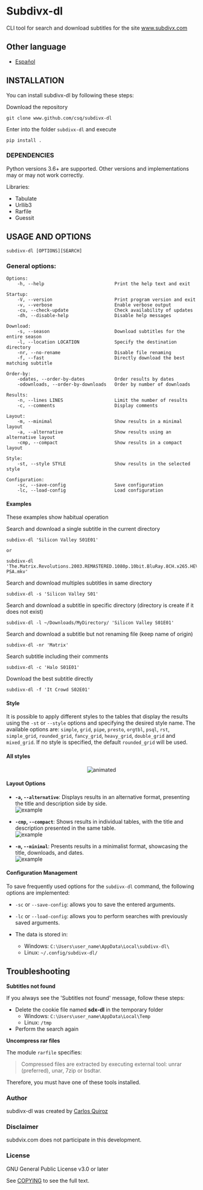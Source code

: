 # Subdivx-dl
CLI tool for search and download subtitles for the site www.subdivx.com

## Other language
- [Español](README-es.md)  

## INSTALLATION
You can install subdivx-dl by following these steps:

Download the repository

    git clone www.github.com/csq/subdivx-dl

Enter into the folder ``subdivx-dl`` and execute

    pip install .

### DEPENDENCIES
Python versions 3.6+ are supported. Other versions and implementations may or may not work correctly.

Libraries:
* Tabulate
* Urllib3
* Rarfile
* Guessit

## USAGE AND OPTIONS
    subdivx-dl [OPTIONS][SEARCH]

### General options:
    Options:
        -h, --help                          Print the help text and exit

    Startup:
        -V, --version                       Print program version and exit
        -v, --verbose                       Enable verbose output
        -cu, --check-update                 Check availability of updates
        -dh, --disable-help                 Disable help messages

    Download:
        -s, --season                        Download subtitles for the entire season
        -l, --location LOCATION             Specify the destination directory
        -nr, --no-rename                    Disable file renaming
        -f, --fast                          Directly download the best matching subtitle

    Order-by:
        -odates, --order-by-dates           Order results by dates
        -odownloads, --order-by-downloads   Order by number of downloads

    Results:
        -n, --lines LINES                   Limit the number of results
        -c, --comments                      Display comments

    Layout:
        -m, --minimal                       Show results in a minimal layout
        -a, --alternative                   Show results using an alternative layout
        -cmp, --compact                     Show results in a compact layout

    Style:
        -st, --style STYLE                  Show results in the selected style

    Configuration:
        -sc, --save-config                  Save configuration
        -lc, --load-config                  Load configuration

#### Examples
These examples show habitual operation

Search and download a single subtitle in the current directory

    subdivx-dl 'Silicon Valley S01E01'  

    or  
 
    subdivx-dl 'The.Matrix.Revolutions.2003.REMASTERED.1080p.10bit.BluRay.8CH.x265.HEVC-PSA.mkv'  

Search and download multiples subtitles in same directory

    subdivx-dl -s 'Silicon Valley S01'

Search and download a subtitle in specific directory (directory is create if it does not exist)

    subdivx-dl -l ~/Downloads/MyDirectory/ 'Silicon Valley S01E01'

Search and download a subtitle but not renaming file (keep name of origin)

    subdivx-dl -nr 'Matrix'

Search subtitle including their comments

    subdivx-dl -c 'Halo S01E01'

Download the best subtitle directly

    subdivx-dl -f 'It Crowd S02E01'

#### Style
It is possible to apply different styles to the tables that display the results using the ``-st`` or ``--style`` options and specifying the desired style name. The available options are: ``simple``, ``grid``, ``pipe``, ``presto``, ``orgtbl``, ``psql``, ``rst``, ``simple_grid``, ``rounded_grid``, ``fancy_grid``, ``heavy_grid``, ``double_grid`` and ``mixed_grid``. If no style is specified, the default ``rounded_grid`` will be used.

#### All styles
<p align="center">
  <img src="img/styles.gif" alt="animated" />
</p>

#### Layout Options

- **`-a`, `--alternative`**: Displays results in an alternative format, presenting the title and description side by side.  
![example](img/img-06.png)

- **`-cmp`, `--compact`**: Shows results in individual tables, with the title and description presented in the same table.  
![example](img/img-07.png)

- **`-m`, `--minimal`**: Presents results in a minimalist format, showcasing the title, downloads, and dates.  
![example](img/img-08.png)

#### Configuration Management
To save frequently used options for the ``subdivx-dl`` command, the following options are implemented:
*    ``-sc`` or ``--save-config``: allows you to save the entered arguments.
*    ``-lc`` or ``--load-config``: allows you to perform searches with previously saved arguments.

* The data is stored in:
    * Windows: ``C:\Users\user_name\AppData\Local\subdivx-dl\``
    * Linux: ``~/.config/subdivx-dl/``

## Troubleshooting
**Subtitles not found**  

If you always see the 'Subtitles not found' message, follow these steps:
* Delete the cookie file named **sdx-dl** in the temporary folder
    * Windows: ``C:\Users\user_name\AppData\Local\Temp``  
    * Linux: ``/tmp``  
* Perform the search again


**Uncompress rar files**  

The module ``rarfile`` specifies:
>Compressed files are extracted by executing external tool: unrar (preferred), unar, 7zip or bsdtar.

Therefore, you must have one of these tools installed.

### Author
subdivx-dl was created by [Carlos Quiroz](https://github.com/csq/)

### Disclaimer
subdvix.com does not participate in this development.

### License
GNU General Public License v3.0 or later

See [COPYING](COPYING) to see the full text.
